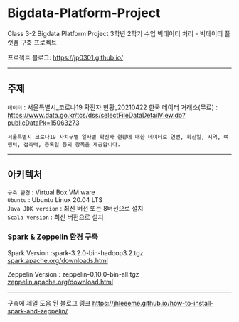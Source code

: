 # Bigdata-Platform-Project
Class 3-2 Bigdata Platform Project
3학년 2학기 수업 빅데이터 처리 - 빅데이터 플랫폼 구축 프로젝트

프로젝트 블로그: https://jp0301.github.io/

---

## 주제

`데이터` : 서울특별시_코로나19 확진자 현황_20210422
한국 데이터 거래소(무료) : https://www.data.go.kr/tcs/dss/selectFileDataDetailView.do?publicDataPk=15063273

```
서울특별시 코로나19 자치구별 일자별 확진자 현황에 대한 데이터로 연번, 확진일, 지역, 여행력, 접촉력, 등록일 등의 항목을 제공합니다.
```

---

## 아키텍처

`구축 환경` : Virtual Box VM ware  
`Ubuntu` : Ubuntu Linux 20.04 LTS  
`Java JDK version` : 최신 버전 또는 8버전으로 설치  
`Scala Version` : 최신 버전으로 설치  

### Spark & Zeppelin 환경 구축  
Spark Version :spark-3.2.0-bin-hadoop3.2.tgz  
[spark.apache.org/downloads.html][sparkurl]

Zeppelin Version : zeppelin-0.10.0-bin-all.tgz  
[zeppelin.apache.org/download.html][zeppelinurl]

[sparkurl]: spark.apache.org/downloads.html
[zeppelinurl]: zeppelin.apache.org/download.html

___

구축에 제일 도움 된 블로그 링크
https://jhleeeme.github.io/how-to-install-spark-and-zeppelin/

